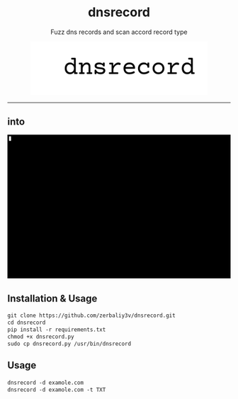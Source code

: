 <div align="center">
  <h1> dnsrecord </h1>
  <p>Fuzz dns records and scan accord record  type</p>
  <img width="400" heigth='100' src="dnsrecord.png"  />
</div>

<hr>

## into
![](into.gif)

## Installation & Usage

```
git clone https://github.com/zerbaliy3v/dnsrecord.git
cd dnsrecord
pip install -r requirements.txt
chmod +x dnsrecord.py
sudo cp dnsrecord.py /usr/bin/dnsrecord
```
## Usage

```
dnsrecord -d examole.com
dnsrecord -d examole.com -t TXT
```

